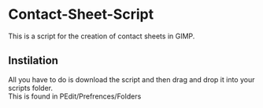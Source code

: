 # Contact-Sheet-Script
This is a script for the creation of contact sheets in GIMP.

## Instilation
All you have to do is download the script and then drag and drop it into your scripts folder.\
This is found in PEdit/Prefrences/Folders
